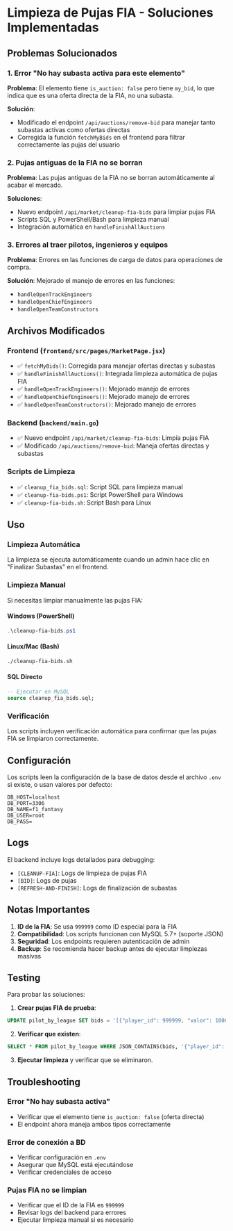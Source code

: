 # Limpieza de Pujas FIA - Soluciones Implementadas

## Problemas Solucionados

### 1. Error "No hay subasta activa para este elemento"
**Problema**: El elemento tiene `is_auction: false` pero tiene `my_bid`, lo que indica que es una oferta directa de la FIA, no una subasta.

**Solución**: 
- Modificado el endpoint `/api/auctions/remove-bid` para manejar tanto subastas activas como ofertas directas
- Corregida la función `fetchMyBids` en el frontend para filtrar correctamente las pujas del usuario

### 2. Pujas antiguas de la FIA no se borran
**Problema**: Las pujas antiguas de la FIA no se borran automáticamente al acabar el mercado.

**Soluciones**:
- Nuevo endpoint `/api/market/cleanup-fia-bids` para limpiar pujas FIA
- Scripts SQL y PowerShell/Bash para limpieza manual
- Integración automática en `handleFinishAllAuctions`

### 3. Errores al traer pilotos, ingenieros y equipos
**Problema**: Errores en las funciones de carga de datos para operaciones de compra.

**Solución**: Mejorado el manejo de errores en las funciones:
- `handleOpenTrackEngineers`
- `handleOpenChiefEngineers` 
- `handleOpenTeamConstructors`

## Archivos Modificados

### Frontend (`frontend/src/pages/MarketPage.jsx`)
- ✅ `fetchMyBids()`: Corregida para manejar ofertas directas y subastas
- ✅ `handleFinishAllAuctions()`: Integrada limpieza automática de pujas FIA
- ✅ `handleOpenTrackEngineers()`: Mejorado manejo de errores
- ✅ `handleOpenChiefEngineers()`: Mejorado manejo de errores
- ✅ `handleOpenTeamConstructors()`: Mejorado manejo de errores

### Backend (`backend/main.go`)
- ✅ Nuevo endpoint `/api/market/cleanup-fia-bids`: Limpia pujas FIA
- ✅ Modificado `/api/auctions/remove-bid`: Maneja ofertas directas y subastas

### Scripts de Limpieza
- ✅ `cleanup_fia_bids.sql`: Script SQL para limpieza manual
- ✅ `cleanup-fia-bids.ps1`: Script PowerShell para Windows
- ✅ `cleanup-fia-bids.sh`: Script Bash para Linux

## Uso

### Limpieza Automática
La limpieza se ejecuta automáticamente cuando un admin hace clic en "Finalizar Subastas" en el frontend.

### Limpieza Manual
Si necesitas limpiar manualmente las pujas FIA:

#### Windows (PowerShell)
```powershell
.\cleanup-fia-bids.ps1
```

#### Linux/Mac (Bash)
```bash
./cleanup-fia-bids.sh
```

#### SQL Directo
```sql
-- Ejecutar en MySQL
source cleanup_fia_bids.sql;
```

### Verificación
Los scripts incluyen verificación automática para confirmar que las pujas FIA se limpiaron correctamente.

## Configuración

Los scripts leen la configuración de la base de datos desde el archivo `.env` si existe, o usan valores por defecto:

```env
DB_HOST=localhost
DB_PORT=3306
DB_NAME=f1_fantasy
DB_USER=root
DB_PASS=
```

## Logs

El backend incluye logs detallados para debugging:
- `[CLEANUP-FIA]`: Logs de limpieza de pujas FIA
- `[BID]`: Logs de pujas
- `[REFRESH-AND-FINISH]`: Logs de finalización de subastas

## Notas Importantes

1. **ID de la FIA**: Se usa `999999` como ID especial para la FIA
2. **Compatibilidad**: Los scripts funcionan con MySQL 5.7+ (soporte JSON)
3. **Seguridad**: Los endpoints requieren autenticación de admin
4. **Backup**: Se recomienda hacer backup antes de ejecutar limpiezas masivas

## Testing

Para probar las soluciones:

1. **Crear pujas FIA de prueba**:
```sql
UPDATE pilot_by_league SET bids = '[{"player_id": 999999, "valor": 1000000}]' WHERE id = 1;
```

2. **Verificar que existen**:
```sql
SELECT * FROM pilot_by_league WHERE JSON_CONTAINS(bids, '{"player_id": 999999}');
```

3. **Ejecutar limpieza** y verificar que se eliminaron.

## Troubleshooting

### Error "No hay subasta activa"
- Verificar que el elemento tiene `is_auction: false` (oferta directa)
- El endpoint ahora maneja ambos tipos correctamente

### Error de conexión a BD
- Verificar configuración en `.env`
- Asegurar que MySQL está ejecutándose
- Verificar credenciales de acceso

### Pujas FIA no se limpian
- Verificar que el ID de la FIA es `999999`
- Revisar logs del backend para errores
- Ejecutar limpieza manual si es necesario 